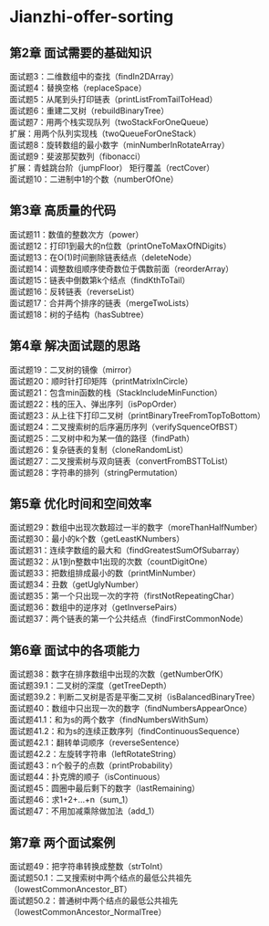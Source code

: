 # Jianzhi-offer-sorting
## 第2章 面试需要的基础知识  
面试题3：二维数组中的查找（findIn2DArray）  
面试题4：替换空格（replaceSpace）  
面试题5：从尾到头打印链表（printListFromTailToHead）  
面试题6：重建二叉树（rebuildBinaryTree）  
面试题7：用两个栈实现队列（twoStackForOneQueue）  
扩展：用两个队列实现栈（twoQueueForOneStack）  
面试题8：旋转数组的最小数字（minNumberInRotateArray）  
面试题9：斐波那契数列（fibonacci）  
扩展：青蛙跳台阶（jumpFloor） 矩行覆盖（rectCover）  
面试题10：二进制中1的个数（numberOfOne） 

## 第3章 高质量的代码
面试题11：数值的整数次方（power）  
面试题12：打印1到最大的n位数（printOneToMaxOfNDigits）  
面试题13：在O(1)时间删除链表结点（deleteNode）  
面试题14：调整数组顺序使奇数位于偶数前面（reorderArray）  
面试题15：链表中倒数第k个结点（findKthToTail）  
面试题16：反转链表（reverseList）  
面试题17：合并两个排序的链表（mergeTwoLists）  
面试题18：树的子结构（hasSubtree）  

## 第4章 解决面试题的思路  
面试题19：二叉树的镜像（mirror）  
面试题20：顺时针打印矩阵（printMatrixInCircle）  
面试题21：包含min函数的栈（StackIncludeMinFunction）  
面试题22：栈的压入、弹出序列（isPopOrder）  
面试题23：从上往下打印二叉树（printBinaryTreeFromTopToBottom）  
面试题24：二叉搜索树的后序遍历序列（verifySquenceOfBST）  
面试题25：二叉树中和为某一值的路径（findPath）  
面试题26：复杂链表的复制（cloneRandomList）  
面试题27：二叉搜索树与双向链表（convertFromBSTToList）  
面试题28：字符串的排列（stringPermutation）  

## 第5章 优化时间和空间效率  
面试题29：数组中出现次数超过一半的数字（moreThanHalfNumber）  
面试题30：最小的k个数（getLeastKNumbers）  
面试题31：连续字数组的最大和（findGreatestSumOfSubarray）  
面试题32：从1到n整数中1出现的次数（countDigitOne）  
面试题33：把数组排成最小的数（printMinNumber）  
面试题34：丑数（getUglyNumber）  
面试题35：第一个只出现一次的字符（firstNotRepeatingChar）  
面试题36：数组中的逆序对（getInversePairs）  
面试题37：两个链表的第一个公共结点（findFirstCommonNode）  

## 第6章 面试中的各项能力
面试题38：数字在排序数组中出现的次数（getNumberOfK）  
面试题39.1：二叉树的深度（getTreeDepth）  
面试题39.2：判断二叉树是否是平衡二叉树（isBalancedBinaryTree）  
面试题40：数组中只出现一次的数字（findNumbersAppearOnce）  
面试题41.1：和为s的两个数字（findNumbersWithSum）  
面试题41.2：和为s的连续正数序列（findContinuousSequence）  
面试题42.1：翻转单词顺序（reverseSentence）  
面试题42.2：左旋转字符串（leftRotateString）  
面试题43：n个骰子的点数（printProbability）  
面试题44：扑克牌的顺子（isContinuous）  
面试题45：圆圈中最后剩下的数字（lastRemaining）  
面试题46：求1+2+…+n（sum_1）  
面试题47：不用加减乘除做加法（add_1）  

## 第7章 两个面试案例  
面试题49：把字符串转换成整数（strToInt）  
面试题50.1：二叉搜索树中两个结点的最低公共祖先（lowestCommonAncestor_BT）  
面试题50.2：普通树中两个结点的最低公共祖先（lowestCommonAncestor_NormalTree）  
